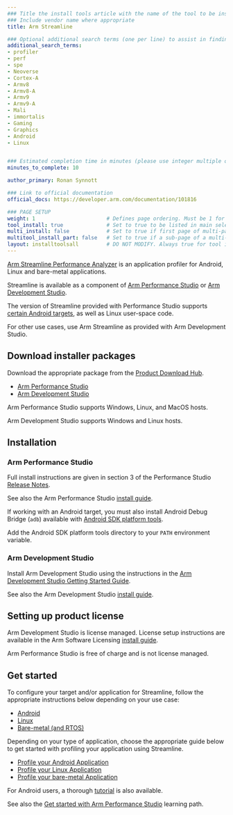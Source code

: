 ```yaml
---
### Title the install tools article with the name of the tool to be installed
### Include vendor name where appropriate
title: Arm Streamline

### Optional additional search terms (one per line) to assist in finding the article
additional_search_terms:
- profiler
- perf
- spe
- Neoverse
- Cortex-A
- Armv8
- Armv8-A
- Armv9
- Armv9-A
- Mali
- immortalis
- Gaming
- Graphics
- Android
- Linux


### Estimated completion time in minutes (please use integer multiple of 5)
minutes_to_complete: 10

author_primary: Ronan Synnott

### Link to official documentation
official_docs: https://developer.arm.com/documentation/101816

### PAGE SETUP
weight: 1                       # Defines page ordering. Must be 1 for first (or only) page.
tool_install: true              # Set to true to be listed in main selection page, else false
multi_install: false            # Set to true if first page of multi-page article, else false
multitool_install_part: false   # Set to true if a sub-page of a multi-page article, else false
layout: installtoolsall         # DO NOT MODIFY. Always true for tool install articles
---
```

[Arm Streamline Performance Analyzer](https://developer.arm.com/Tools%20and%20Software/Streamline%20Performance%20Analyzer) is an application profiler for Android, Linux and bare-metal applications.

Streamline is available as a component of [Arm Performance Studio](https://developer.arm.com/Tools%20and%20Software/Arm%20Mobile%20Studio) or [Arm Development Studio](https://developer.arm.com/Tools%20and%20Software/Arm%20Development%20Studio).

The version of Streamline provided with Performance Studio supports [certain Android targets](https://developer.arm.com/Tools%20and%20Software/Arm%20Mobile%20Studio#Supported-Devices), as well as Linux user-space code.

For other use cases, use Arm Streamline as provided with Arm Development Studio.

## Download installer packages

Download the appropriate package from the [Product Download Hub](https://developer.arm.com/downloads).

 - [Arm Performance Studio](https://developer.arm.com/downloads/view/MOBST-PRO0)
 - [Arm Development Studio](https://developer.arm.com/downloads/view/DEVST-GLD0)

Arm Performance Studio supports Windows, Linux, and MacOS hosts.

Arm Development Studio supports Windows and Linux hosts.

## Installation

### Arm Performance Studio

Full install instructions are given in section 3 of the Performance Studio [Release Notes](https://developer.arm.com/documentation/107649).

See also the Arm Performance Studio [install guide](../ams/).

If working with an Android target, you must also install Android Debug Bridge (`adb`) available with [Android SDK platform tools](https://developer.android.com/studio/releases/platform-tools).

Add the Android SDK platform tools directory to your `PATH` environment variable.

### Arm Development Studio

Install Arm Development Studio using the instructions in the [Arm Development Studio Getting Started Guide](https://developer.arm.com/documentation/101469/latest/Installing-and-configuring-Arm-Development-Studio).

See also the Arm Development Studio [install guide](../armds/).

## Setting up product license

Arm Development Studio is license managed. License setup instructions are available in the Arm Software Licensing [install guide](../license/).

Arm Performance Studio is free of charge and is not license managed.

## Get started

To configure your target and/or application for Streamline, follow the appropriate instructions below depending on your use case:

 - [Android](https://developer.arm.com/documentation/101813)
 - [Linux](https://developer.arm.com/documentation/101814)
 - [Bare-metal (and RTOS)](https://developer.arm.com/documentation/101815)

Depending on your type of application, choose the appropriate guide below to get started with profiling your application using Streamline.

- [Profile your Android Application](https://developer.arm.com/documentation/101816/latest/Getting-started-with-Streamline/Profile-your-Android-application)
- [Profile your Linux Application](https://developer.arm.com/documentation/101816/latest/Getting-started-with-Streamline/Profile-your-Linux-application)
- [Profile your bare-metal Application](https://developer.arm.com/documentation/101816/latest/Getting-started-with-Streamline/Profile-your-bare-metal-application)

For Android users, a thorough [tutorial](https://developer.arm.com/documentation/102477) is also available.

See also the [Get started with Arm Performance Studio](../../learning-paths/smartphones-and-mobile/ams/) learning path.

